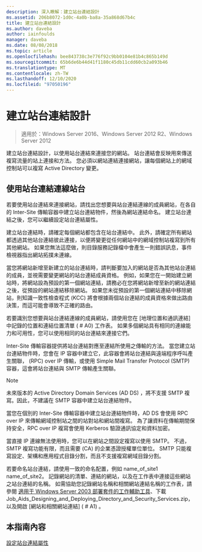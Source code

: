 ```yaml
---
description: 深入瞭解：建立站台連結設計
ms.assetid: 206b8072-1d0c-4a0b-ba8a-35a868d67b4c
title: 建立站台連結設計
ms.author: daveba
author: iainfoulds
manager: daveba
ms.date: 08/08/2018
ms.topic: article
ms.openlocfilehash: bee843738c3e776f92c9bb0104e81b4c865b149d
ms.sourcegitcommit: 65b6de6b44d41f1180c45db11cdd60cb2a093b46
ms.translationtype: MT
ms.contentlocale: zh-TW
ms.lasthandoff: 12/10/2020
ms.locfileid: "97050196"
---
```

# <a name="creating-a-site-link-design"></a>建立站台連結設計

> 適用於：Windows Server 2016、Windows Server 2012 R2、Windows Server 2012

建立站台連結設計，以使用站台連結來連接您的網站。 站台連結會反映用來傳送複寫流量的站上連接和方法。 您必須以網站連結連接網站，讓每個網站上的網域控制站可以複寫 Active Directory 變更。

## <a name="connecting-sites-with-site-links"></a>使用站台連結連線站台

若要使用站台連結來連接網站，請找出您想要與站台連結連線的成員網站，在各自的 Inter-Site 傳輸容器中建立站台連結物件，然後為網站連結命名。 建立站台連結之後，您可以繼續設定站台連結屬性。

建立站台連結時，請確定每個網站都包含在站台連結中。 此外，請確定所有網站都透過其他站台連結彼此連接，以便將變更從任何網站中的網域控制站複寫到所有其他網站。 如果您無法這麼做，則目錄服務記錄檔中會產生一則錯誤訊息，事件檢視器指出網站拓撲未連線。

當您將網站新增至新建立的站台連結時，請判斷要加入的網站是否為其他站台連結的成員，並視需要變更網站的站台連結成員資格。 例如，如果您在一開始建立網站時，將網站設為預設的第一個網站連結，請務必在您將網站新增至新的網站連結之後，從預設的網站連結移除網站。 如果您未從預設的第一個網站連結中移除網站，則知識一致性檢查程式 (KCC) 將會根據兩個站台連結的成員資格來做出路由決策，而這可能會導致不正確的路由。

若要識別您想要與站台連結連線的成員網站，請使用您在 [地理位置和通訊連結] 中記錄的位置和連結位置清單 ( # A0) 工作表。 如果多個網站具有相同的連線能力和可用性，您可以使用相同的站台連結來連接它們。

Inter-Site 傳輸容器提供將站台連結對應至連結所使用之傳輸的方法。 當您建立站台連結物件時，您會在 IP 容器中建立它，此容器會將站台連結與遠端程序呼叫產生關聯， (RPC) over IP 傳輸，或使用 Simple Mail Transfer Protocol (SMTP) 容器，這會將站台連結與 SMTP 傳輸產生關聯。

> [!NOTE]
> 未來版本的 Active Directory Domain Services (AD DS) ，將不支援 SMTP 複寫。因此，不建議在 SMTP 容器中建立站台連結物件。

當您在個別的 Inter-Site 傳輸容器中建立站台連結物件時，AD DS 會使用 RPC over IP 來傳輸網域控制站之間的站對站和網站間複寫。 為了讓資料在傳輸期間保持安全，RPC over IP 複寫會使用 Kerberos 驗證通訊協定和資料加密。

當直接 IP 連線無法使用時，您可以在網站之間設定複寫以使用 SMTP。 不過，SMTP 複寫功能有限，而且需要 (CA) 的企業憑證授權單位單位。 SMTP 只能複寫設定、架構和應用程式目錄分割，而且不支援複寫網域目錄分割。

若要命名站台連結，請使用一致的命名配置，例如 name_of_site1 name_of_site2。 記錄網站的清單、連結的網站，以及在工作表中連接這些網站之站台連結的名稱。 如需協助您記錄網站名稱和相關網站連結名稱的工作表，請參閱 [適用于 Windows Server 2003 部署套件的工作輔助工具](https://microsoft.com/download/details.aspx?id=9608)、下載 Job_Aids_Designing_and_Deploying_Directory_and_Security_Services.zip，以及開啟 [網站和相關網站連結] ( # A1) 。

## <a name="in-this-guide"></a>本指南內容

[設定站台連結屬性](Setting-Site-Link-Properties.md)
